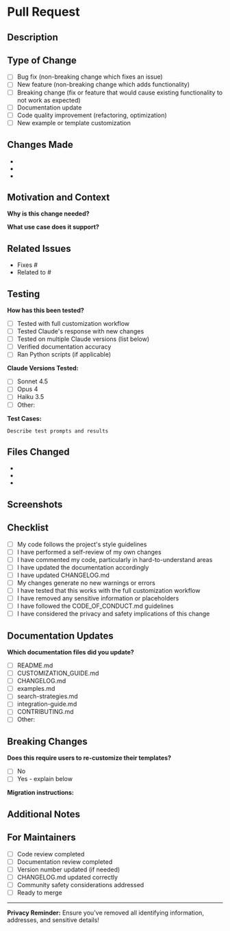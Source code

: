 # Pull Request

## Description
<!-- Provide a clear description of what this PR does -->

## Type of Change
<!-- Mark the relevant option with an 'x' -->
- [ ] Bug fix (non-breaking change which fixes an issue)
- [ ] New feature (non-breaking change which adds functionality)
- [ ] Breaking change (fix or feature that would cause existing functionality to not work as expected)
- [ ] Documentation update
- [ ] Code quality improvement (refactoring, optimization)
- [ ] New example or template customization

## Changes Made
<!-- List the specific changes in this PR -->
-
-
-

## Motivation and Context
**Why is this change needed?**
<!-- Explain the problem this PR solves -->

**What use case does it support?**
<!-- Describe who benefits and how -->

## Related Issues
<!-- Link to related issues using "Fixes #123" or "Related to #123" -->
- Fixes #
- Related to #

## Testing
**How has this been tested?**
<!-- Describe how you verified your changes work -->
- [ ] Tested with full customization workflow
- [ ] Tested Claude's response with new changes
- [ ] Tested on multiple Claude versions (list below)
- [ ] Verified documentation accuracy
- [ ] Ran Python scripts (if applicable)

**Claude Versions Tested:**
- [ ] Sonnet 4.5
- [ ] Opus 4
- [ ] Haiku 3.5
- [ ] Other:

**Test Cases:**
```
Describe test prompts and results
```

## Files Changed
<!-- List the key files modified -->
-
-
-

## Screenshots
<!-- If applicable, add screenshots showing before/after -->

## Checklist
<!-- Mark completed items with an 'x' -->
- [ ] My code follows the project's style guidelines
- [ ] I have performed a self-review of my own changes
- [ ] I have commented my code, particularly in hard-to-understand areas
- [ ] I have updated the documentation accordingly
- [ ] I have updated CHANGELOG.md
- [ ] My changes generate no new warnings or errors
- [ ] I have tested that this works with the full customization workflow
- [ ] I have removed any sensitive information or placeholders
- [ ] I have followed the CODE_OF_CONDUCT.md guidelines
- [ ] I have considered the privacy and safety implications of this change

## Documentation Updates
**Which documentation files did you update?**
- [ ] README.md
- [ ] CUSTOMIZATION_GUIDE.md
- [ ] CHANGELOG.md
- [ ] examples.md
- [ ] search-strategies.md
- [ ] integration-guide.md
- [ ] CONTRIBUTING.md
- [ ] Other:

## Breaking Changes
<!-- If this is a breaking change, describe the impact and migration path -->
**Does this require users to re-customize their templates?**
- [ ] No
- [ ] Yes - explain below

**Migration instructions:**


## Additional Notes
<!-- Any additional information reviewers should know -->

## For Maintainers
<!-- Maintainers: Complete before merging -->
- [ ] Code review completed
- [ ] Documentation review completed
- [ ] Version number updated (if needed)
- [ ] CHANGELOG.md updated correctly
- [ ] Community safety considerations addressed
- [ ] Ready to merge

---

**Privacy Reminder:** Ensure you've removed all identifying information, addresses, and sensitive details!
